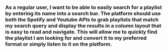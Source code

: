 ### As a regular user, I want to be able to easily search for a playlist by entering its name into a search bar. The platform should use both the Spotify and Youtube APIs to grab playlists that match my search query and display the results in a column layout that is easy to read and navigate. This will allow me to quickly find the playlist I am looking for and convert it to my preferred format or simply listen to it on the platform.